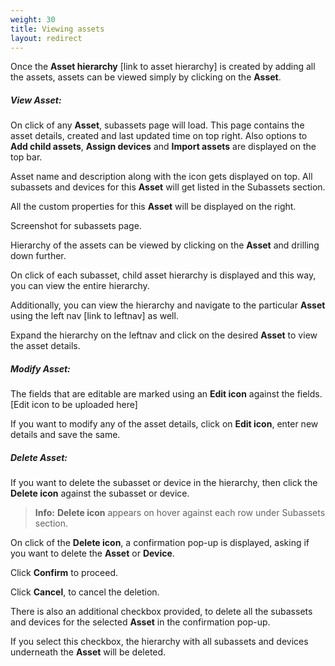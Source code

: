 ```yaml
---
weight: 30
title: Viewing assets
layout: redirect
---
```


Once the **Asset hierarchy** [link to asset hierarchy] is created by adding all the assets, assets can be viewed simply by clicking on the **Asset**.

##### View Asset:

On click of any **Asset**, subassets page will load. This page contains the asset details, created and last updated time on top right. Also options to **Add child assets**, **Assign devices** and **Import assets** are displayed on the top bar.

Asset name and description along with the icon gets displayed on top. All subassets and devices for this **Asset** will get listed in the Subassets section.

All the custom properties for this **Asset** will be displayed on the right.

Screenshot for subassets page.

Hierarchy of the assets can be viewed by clicking on the **Asset** and drilling down further.

On click of each subasset, child asset hierarchy is displayed and this way, you can view the entire hierarchy.

Additionally, you can view the hierarchy and navigate to the particular **Asset** using the left nav [link to leftnav] as well.

Expand the hierarchy on the leftnav and click on the desired **Asset** to view the asset details.



##### Modify Asset:

The fields that are editable are marked using an **Edit icon** against the fields. [Edit icon to be uploaded here]

If you want to modify any of the asset details, click on **Edit icon**, enter new details and save the same.



##### Delete Asset:

If you want to delete the subasset or device in the hierarchy, then click the **Delete icon** against the subasset or device.

>**Info:** **Delete icon** appears on hover against each row under Subassets section.

On click of the **Delete icon**, a confirmation pop-up is displayed, asking if you want to delete the **Asset** or **Device**.

Click **Confirm** to proceed.

Click **Cancel**, to cancel the deletion.

There is also an additional checkbox provided, to delete all the subassets and devices for the selected **Asset** in the confirmation pop-up.

If you select this checkbox, the hierarchy with all subassets and devices underneath the **Asset** will be deleted.
